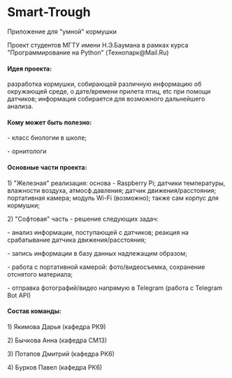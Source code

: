 # Smart-Trough
Приложение для "умной" кормушки
<p> Проект студентов МГТУ имени Н.Э.Баумана в рамках курса "Программирование на Python" (Технопарк@Mail.Ru) </p>
<h4> Идея проекта: </h4>
<p> разработка кормушки, собирающей различную информацию об окружающей среде, о дате/времени прилета птиц, etc при помощи датчиков; информация собирается для возможного дальнейшего анализа. </p>
<h4> Кому может быть полезно: </h4>
<p> - класс биологии в школе; </p>
<p> - орнитологи </p>
<h4> Основные части проекта: </h4>
<p> 1) "Железная" реализация: основа - Raspberry Pi; датчики температуры, влажности воздуха, атмосф.давления; датчик движения/расстояния; портативная камера; модуль Wi-Fi (возможно); также сам корпус для кормушки; </p>
<p> 2) "Софтовая" часть - решение следующих задач: </p>
<p> - анализ информации, поступающей с датчиков; реакция на срабатывание датчика движения/расстояния; </p>
<p> - запись информации в базу данных надлежащим образом; </p>
<p> - работа с портативной камерой: фото/видеосъемка, сохранение отснятого материала; </p>
<p> - отправка фотографий/видео напрямую в Telegram (работа с Telegram Bot API) </p>
<h4> Состав команды: </h4>
<p> 1) Якимова Дарья (кафедра РК9) </p>
<p> 2) Бычкова Анна (кафедра СМ13) </p>
<p> 3) Потапов Дмитрий (кафедра РК6) </p>
<p> 4) Бурков Павел (кафедра РК6) </p>
